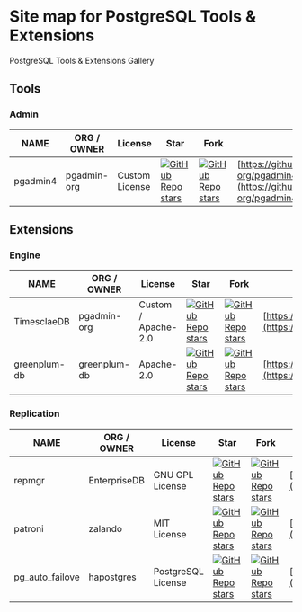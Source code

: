 # Site map for PostgreSQL Tools & Extensions
PostgreSQL Tools & Extensions Gallery

## Tools
### Admin
NAME|ORG / OWNER|License|Star|Fork|URL
-|-|-|-|-|-
pgadmin4|pgadmin-org|Custom License|[![GitHub Repo stars](https://img.shields.io/github/stars/pgadmin-org/pgadmin4?style=social)](https://github.com/pgadmin-org/pgadmin4)|[![GitHub Repo stars](https://img.shields.io/github/forks/pgadmin-org/pgadmin4?style=social)](https://github.com/pgadmin-org/pgadmin4)|[https://github.com/pgadmin-org/pgadmin4](https://github.com/pgadmin-org/pgadmin4)

## Extensions
### Engine
NAME|ORG / OWNER|License|Star|Fork|URL
-|-|-|-|-|-
TimesclaeDB|pgadmin-org|Custom / Apache-2.0|[![GitHub Repo stars](https://img.shields.io/github/stars/timescale/timescaledb?style=social)](https://github.com/timescale/timescaledb)|[![GitHub Repo stars](https://img.shields.io/github/forks/timescale/timescaledb?style=social)](https://github.com/timescale/timescaledb)|[https://github.com/timescale/timescaledb](https://github.com/timescale/timescaledb)
greenplum-db|greenplum-db|Apache-2.0|[![GitHub Repo stars](https://img.shields.io/github/stars/greenplum-db/gpdb?style=social)](https://github.com/greenplum-db/gpdb)|[![GitHub Repo stars](https://img.shields.io/github/forks/greenplum-db/gpdb?style=social)](https://github.com/greenplum-db/gpdb)|[https://github.com/greenplum-db/gpdb](https://github.com/greenplum-db/gpdb)

### Replication
NAME|ORG / OWNER|License|Star|Fork|URL
-|-|-|-|-|-
repmgr|EnterpriseDB|GNU GPL License|[![GitHub Repo stars](https://img.shields.io/github/stars/EnterpriseDB/repmgr?style=social)](https://github.com/EnterpriseDB/repmgr)|[![GitHub Repo stars](https://img.shields.io/github/forks/EnterpriseDB/repmgr?style=social)](https://github.com/EnterpriseDB/repmgr)|[https://github.com/EnterpriseDB/repmgr](https://github.com/EnterpriseDB/repmgr)
patroni|zalando|MIT License|[![GitHub Repo stars](https://img.shields.io/github/stars/zalando/patroni?style=social)](https://github.com/zalando/patroni)|[![GitHub Repo stars](https://img.shields.io/github/forks/zalando/patroni?style=social)](https://github.com/zalando/patroni)|[https://github.com/zalando/patroni](https://github.com/zalando/patroni)
pg_auto_failove|hapostgres|PostgreSQL License|[![GitHub Repo stars](https://img.shields.io/github/stars/hapostgres/pg_auto_failove?style=social)](https://github.com/hapostgres/pg_auto_failove)|[![GitHub Repo stars](https://img.shields.io/github/forks/hapostgres/pg_auto_failove?style=social)](https://github.com/hapostgres/pg_auto_failove)|[https://github.com/hapostgres/pg_auto_failove](https://github.com/hapostgres/pg_auto_failove)
